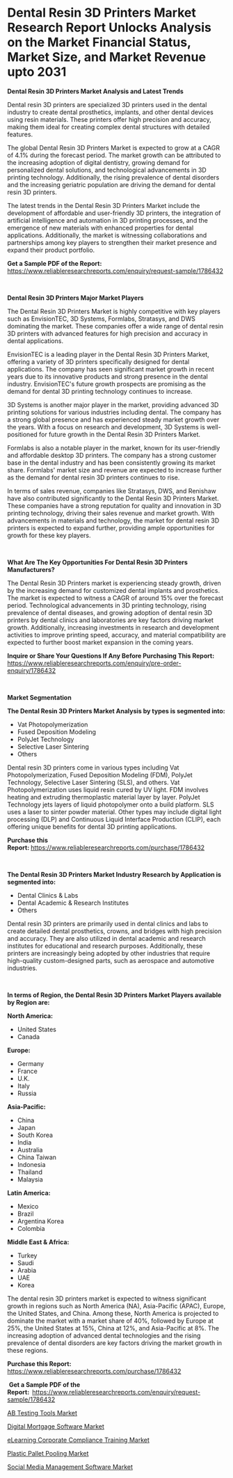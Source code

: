 <p><h1>Dental Resin 3D Printers Market Research Report Unlocks Analysis on the Market Financial Status, Market Size, and Market Revenue upto 2031</h1></p><p><strong>Dental Resin 3D Printers Market Analysis and Latest Trends</strong></p>
<p><p>Dental resin 3D printers are specialized 3D printers used in the dental industry to create dental prosthetics, implants, and other dental devices using resin materials. These printers offer high precision and accuracy, making them ideal for creating complex dental structures with detailed features.</p><p>The global Dental Resin 3D Printers Market is expected to grow at a CAGR of 4.1% during the forecast period. The market growth can be attributed to the increasing adoption of digital dentistry, growing demand for personalized dental solutions, and technological advancements in 3D printing technology. Additionally, the rising prevalence of dental disorders and the increasing geriatric population are driving the demand for dental resin 3D printers.</p><p>The latest trends in the Dental Resin 3D Printers Market include the development of affordable and user-friendly 3D printers, the integration of artificial intelligence and automation in 3D printing processes, and the emergence of new materials with enhanced properties for dental applications. Additionally, the market is witnessing collaborations and partnerships among key players to strengthen their market presence and expand their product portfolio.</p></p>
<p><strong>Get a Sample PDF of the Report:&nbsp;</strong> <a href="https://www.reliableresearchreports.com/enquiry/request-sample/1786432">https://www.reliableresearchreports.com/enquiry/request-sample/1786432</a></p>
<p>&nbsp;</p>
<p><strong>Dental Resin 3D Printers Major Market Players</strong></p>
<p><p>The Dental Resin 3D Printers Market is highly competitive with key players such as EnvisionTEC, 3D Systems, Formlabs, Stratasys, and DWS dominating the market. These companies offer a wide range of dental resin 3D printers with advanced features for high precision and accuracy in dental applications.</p><p>EnvisionTEC is a leading player in the Dental Resin 3D Printers Market, offering a variety of 3D printers specifically designed for dental applications. The company has seen significant market growth in recent years due to its innovative products and strong presence in the dental industry. EnvisionTEC's future growth prospects are promising as the demand for dental 3D printing technology continues to increase.</p><p>3D Systems is another major player in the market, providing advanced 3D printing solutions for various industries including dental. The company has a strong global presence and has experienced steady market growth over the years. With a focus on research and development, 3D Systems is well-positioned for future growth in the Dental Resin 3D Printers Market.</p><p>Formlabs is also a notable player in the market, known for its user-friendly and affordable desktop 3D printers. The company has a strong customer base in the dental industry and has been consistently growing its market share. Formlabs' market size and revenue are expected to increase further as the demand for dental resin 3D printers continues to rise.</p><p>In terms of sales revenue, companies like Stratasys, DWS, and Renishaw have also contributed significantly to the Dental Resin 3D Printers Market. These companies have a strong reputation for quality and innovation in 3D printing technology, driving their sales revenue and market growth. With advancements in materials and technology, the market for dental resin 3D printers is expected to expand further, providing ample opportunities for growth for these key players.</p></p>
<p>&nbsp;</p>
<p><strong>What Are The Key Opportunities For Dental Resin 3D Printers Manufacturers?</strong></p>
<p><p>The Dental Resin 3D Printers market is experiencing steady growth, driven by the increasing demand for customized dental implants and prosthetics. The market is expected to witness a CAGR of around 15% over the forecast period. Technological advancements in 3D printing technology, rising prevalence of dental diseases, and growing adoption of dental resin 3D printers by dental clinics and laboratories are key factors driving market growth. Additionally, increasing investments in research and development activities to improve printing speed, accuracy, and material compatibility are expected to further boost market expansion in the coming years.</p></p>
<p><strong>Inquire or Share Your Questions If Any Before Purchasing This Report:</strong> <a href="https://www.reliableresearchreports.com/enquiry/pre-order-enquiry/1786432">https://www.reliableresearchreports.com/enquiry/pre-order-enquiry/1786432</a></p>
<p>&nbsp;</p>
<p><strong>Market Segmentation</strong></p>
<p><strong>The Dental Resin 3D Printers Market Analysis by types is segmented into:</strong></p>
<p><ul><li>Vat Photopolymerization</li><li>Fused Deposition Modeling</li><li>PolyJet Technology</li><li>Selective Laser Sintering</li><li>Others</li></ul></p>
<p><p>Dental resin 3D printers come in various types including Vat Photopolymerization, Fused Deposition Modeling (FDM), PolyJet Technology, Selective Laser Sintering (SLS), and others. Vat Photopolymerization uses liquid resin cured by UV light. FDM involves heating and extruding thermoplastic material layer by layer. PolyJet Technology jets layers of liquid photopolymer onto a build platform. SLS uses a laser to sinter powder material. Other types may include digital light processing (DLP) and Continuous Liquid Interface Production (CLIP), each offering unique benefits for dental 3D printing applications.</p></p>
<p><strong>Purchase this Report:&nbsp;</strong><a href="https://www.reliableresearchreports.com/purchase/1786432">https://www.reliableresearchreports.com/purchase/1786432</a></p>
<p>&nbsp;</p>
<p><strong>The Dental Resin 3D Printers Market Industry Research by Application is segmented into:</strong></p>
<p><ul><li>Dental Clinics & Labs</li><li>Dental Academic & Research Institutes</li><li>Others</li></ul></p>
<p><p>Dental resin 3D printers are primarily used in dental clinics and labs to create detailed dental prosthetics, crowns, and bridges with high precision and accuracy. They are also utilized in dental academic and research institutes for educational and research purposes. Additionally, these printers are increasingly being adopted by other industries that require high-quality custom-designed parts, such as aerospace and automotive industries.</p></p>
<p>&nbsp;</p>
<p><strong>In terms of Region, the Dental Resin 3D Printers Market Players available by Region are:</strong></p>
<p>
    <p> <strong> North America: </strong>
        <ul>
            <li>United States</li>
            <li>Canada</li>
        </ul>
        </p> 
    <p> <strong> Europe: </strong>
        <ul>
            <li>Germany</li>
            <li>France</li>
            <li>U.K.</li>
            <li>Italy</li>
            <li>Russia</li>
        </ul>
        </p> 
    <p> <strong> Asia-Pacific: </strong>
        <ul>
            <li>China</li>
            <li>Japan</li>
            <li>South Korea</li>
            <li>India</li>
            <li>Australia</li>
            <li>China Taiwan</li>
            <li>Indonesia</li>
            <li>Thailand</li>
            <li>Malaysia</li>
        </ul>
        </p> 
    <p> <strong> Latin America: </strong>
        <ul>
            <li>Mexico</li>
            <li>Brazil</li>
            <li>Argentina Korea</li>
            <li>Colombia</li>
        </ul>
        </p> 
    <p> <strong> Middle East & Africa: </strong>
        <ul>
            <li>Turkey</li>
            <li>Saudi</li>
            <li>Arabia</li>
            <li>UAE</li>
            <li>Korea</li>
        </ul>
    </p>
    </p>
<p><p>The dental resin 3D printers market is expected to witness significant growth in regions such as North America (NA), Asia-Pacific (APAC), Europe, the United States, and China. Among these, North America is projected to dominate the market with a market share of 40%, followed by Europe at 25%, the United States at 15%, China at 12%, and Asia-Pacific at 8%. The increasing adoption of advanced dental technologies and the rising prevalence of dental disorders are key factors driving the market growth in these regions.</p></p>
<p><strong>Purchase this Report: </strong><a href="https://www.reliableresearchreports.com/purchase/1786432">https://www.reliableresearchreports.com/purchase/1786432</a></p>
<p>&nbsp;<strong>Get a Sample PDF of the Report:&nbsp;&nbsp;</strong><a href="https://www.reliableresearchreports.com/enquiry/request-sample/1786432">https://www.reliableresearchreports.com/enquiry/request-sample/1786432</a></p>
<p><strong></strong></p>
<p><p><a href="https://medium.com/@anthonybryant71/ab-testing-tools-market-report-reveals-the-latest-trends-and-growth-opportunities-of-this-market-f80c7424b6e7">AB Testing Tools Market</a></p><p><a href="https://medium.com/@anthonybryant71/digital-mortgage-software-market-comprehensive-assessment-by-type-application-and-geography-42f12e15c629">Digital Mortgage Software Market</a></p><p><a href="https://medium.com/@anthonybryant71/elearning-corporate-compliance-training-market-size-and-market-trends-complete-industry-overview-c8c5106fbe2b">eLearning Corporate Compliance Training Market</a></p><p><a href="https://medium.com/@anthonybryant71/plastic-pallet-pooling-market-the-key-to-successful-business-strategy-forecast-till-2031-f58baf5fdba4">Plastic Pallet Pooling Market</a></p><p><a href="https://medium.com/@anthonybryant71/social-media-management-software-market-research-report-its-history-and-forecast-2024-to-2031-3445ce5628d8">Social Media Management Software Market</a></p></p>